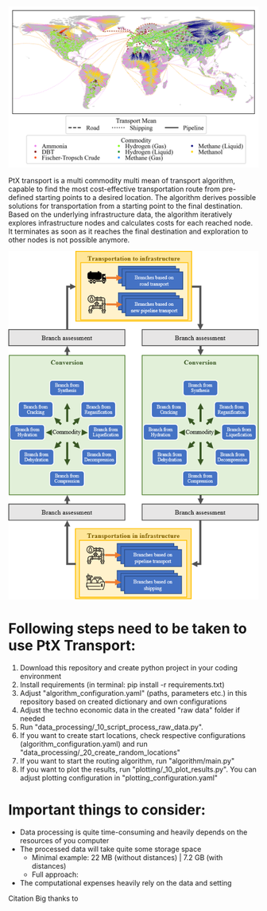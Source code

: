 ![](images/routes.png)

PtX transport is a multi commodity multi mean of transport algorithm,
capable to find the most cost-effective transportation route from pre-defined starting points to a desired location.
The algorithm derives possible solutions for transportation from a starting point to the final destination.
Based on the underlying infrastructure data, the algorithm iteratively explores infrastructure nodes and calculates
costs for each reached node. It terminates as soon as it reaches the final destination and exploration
to other nodes is not possible anymore.

<p align="center">
  <img src="images/graphical_abstract.png" />
</p>

# Following steps need to be taken to use PtX Transport:

1. Download this repository and create python project in your coding environment
2. Install requirements (in terminal: pip install -r requirements.txt)
3. Adjust "algorithm_configuration.yaml" (paths, parameters etc.) in this repository based on created dictionary and own configurations
4. Adjust the techno economic data in the created "raw data" folder if needed
5. Run "data_processing/_10_script_process_raw_data.py".
6. If you want to create start locations, check respective configurations (algorithm_configuration.yaml) and run "data_processing/_20_create_random_locations"
7. If you want to start the routing algorithm, run "algorithm/main.py"
8. If you want to plot the results, run "plotting/_10_plot_results.py". You can adjust plotting configuration in "plotting_configuration.yaml"

# Important things to consider:

- Data processing is quite time-consuming and heavily depends on the resources of you computer
- The processed data will take quite some storage space
  - Minimal example: 22 MB (without distances) | 7.2 GB (with distances)
  - Full approach: 
- The computational expenses heavily rely on the data and setting

Citation
Big thanks to

